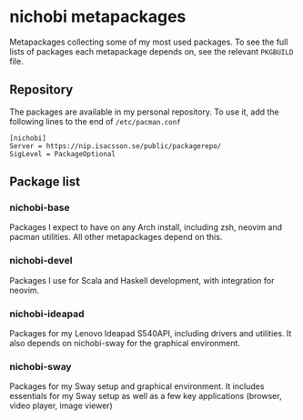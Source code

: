 # nichobi metapackages
Metapackages collecting some of my most used packages. To see the full lists of packages each metapackage depends on, see the relevant `PKGBUILD` file.

## Repository
The packages are available in my personal repository. To use it, add the following lines to the end of `/etc/pacman.conf`
```
[nichobi]
Server = https://nip.isacsson.se/public/packagerepo/
SigLevel = PackageOptional
```

## Package list

### nichobi-base
Packages I expect to have on any Arch install, including zsh, neovim and pacman utilities. All other metapackages depend on this.

### nichobi-devel
Packages I use for Scala and Haskell development, with integration for neovim.

### nichobi-ideapad
Packages for my Lenovo Ideapad S540API, including drivers and utilities. It also depends on nichobi-sway for the graphical environment.

### nichobi-sway
Packages for my Sway setup and graphical environment. It includes essentials for my Sway setup as well as a few key applications (browser, video player, image viewer)
